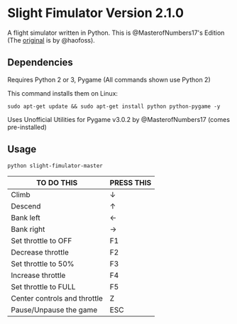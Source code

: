 # Slight Fimulator Version 2.1.0
A flight simulator written in Python.
This is @MasterofNumbers17's Edition (The [original](https://github.com/haofoss/slight-fimulator) is by @haofoss).

## Dependencies
Requires Python 2 or 3, Pygame (All commands shown use Python 2)

This command installs them on Linux:

`sudo apt-get update && sudo apt-get install python python-pygame -y`

Uses Unofficial Utilities for Pygame v3.0.2 by @MasterofNumbers17 (comes pre-installed)

## Usage

`python slight-fimulator-master`

| TO DO THIS                   | PRESS THIS     |
|------------------------------|----------------|
| Climb                        | ↓              |
| Descend                      | ↑              |
| Bank left                    | ←              |
| Bank right                   | →              |
| Set throttle to OFF          | F1             |
| Decrease throttle            | F2             |
| Set throttle to 50%          | F3             |
| Increase throttle            | F4             |
| Set throttle to FULL         | F5             |
| Center controls and throttle | Z              |
| Pause/Unpause the game       | ESC            |
